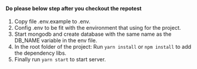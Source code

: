 #### Do please below step after you checkout the repotest

1. Copy file .env.example to .env.
2. Config .env to be fit with the environment that using for the project.
3. Start mongodb and create database with the same name as the DB_NAME variable in the env file.
4. In the root folder of the project: Run `yarn install` or `npm install` to add the dependency libs.
5. Finally run `yarn start` to start server.
